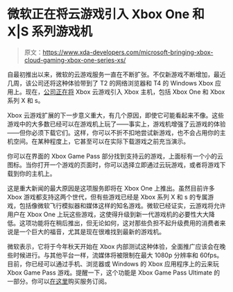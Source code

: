 # 微软正在将云游戏引入 Xbox One 和 X|S 系列游戏机

> 原文：<https://www.xda-developers.com/microsoft-bringing-xbox-cloud-gaming-xbox-one-series-xs/>

自最初推出以来，微软的云游戏服务一直在不断扩张。不仅新游戏不断增加，最近几周，该公司还将这种体验带到了 T2 的网络浏览器和 T4 的 Windows Xbox 应用上。现在，[公司正在将](https://news.xbox.com/en-us/2021/08/24/cloud-gaming-comes-to-xbox-series-x-s-and-xbox-one-consoles/) Xbox 云游戏引入 Xbox 主机，包括 Xbox One 和 Xbox 系列 X 和 s。

Xbox 云游戏扩展的下一步意义重大，有几个原因，即使它可能看起来不像。这些游戏中的大多数已经可以在游戏机上玩了——事实上，游戏机增强了云游戏的体验——但你必须下载它们。这样，你可以不折不扣地尝试新游戏，也不会占用你的主机空间。在某种程度上，它甚至可以在实际下载游戏之前充当演示。

你可以在界面的 Xbox Game Pass 部分找到支持云的游戏，上面标有一个小的云图标。当你打开一个游戏的页面时，你可以选择立即通过云玩游戏，或者将游戏下载到你的主机上。

这是重大新闻的最大原因是这项服务即将在 Xbox One 上推出。虽然目前许多 Xbox 游戏都支持这两个世代，但有些游戏已经是 Xbox 系列 X 和 s 的专属游戏，包括像微软飞行模拟器和媒体这样的知名游戏。微软已经证实，云游戏将允许用户在 Xbox One 上玩这些游戏，这使得升级到新一代游戏机的必要性大大降低。这项功能将在稍后推出，但无论如何，这对那些负担不起升级费用的消费者来说是一个巨大的福音，尤其是现在很难找到最新的游戏机。

微软表示，它将于今年秋天开始在 Xbox 内部测试这种体验，全面推广应该会在晚些时候进行。与其他平台一样，流媒体将被限制在最大 1080p 分辨率和 60fps。目前，你已经可以通过手机、浏览器或 Windows 的 Xbox 应用程序上的云来玩 Xbox Game Pass 游戏。提醒一下，这个功能是 Xbox Game Pass Ultimate 的一部分。你可以[在这里](https://www.amazon.com/Xbox-Game-Pass-Ultimate-Membership/dp/B07TGNFVWV?tag=xda-276mipf-20&ascsubtag=UUxdaUeUpU4880&asc_refurl=https%3A%2F%2Fwww.xda-developers.com%2Fmicrosoft-bringing-xbox-cloud-gaming-xbox-one-series-xs%2F&asc_campaign=Short-Term)购买服务订阅。